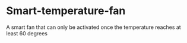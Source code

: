 # Smart-temperature-fan
A smart fan that can only be activated once the temperature reaches at least 60 degrees
